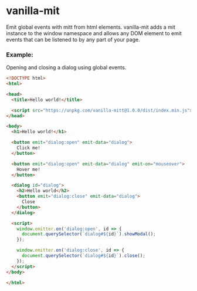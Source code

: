# vanilla-mit

Emit global events with mitt from html elements. vanilla-mit adds a mit instance to the window namespace 
and allows any DOM element to emit events that can be listened to by any part of your page.

### Example:

Opening and closing a dialog using global events.

```html
<!DOCTYPE html>
<html>

<head>
  <title>Hello world!</title>

  <script src="https://unpkg.com/vanilla-mitt@1.0.0/dist/index.min.js"></script>
</head>

<body>
  <h1>Hello world!</h1>

  <button emit="dialog:open" emit-data="dialog">
    Click me!
  </button>

  <button emit="dialog:open" emit-data="dialog" emit-on="mouseover">
    Hover me!
  </button>

  <dialog id="dialog">
    <h2>Hello world</h2>
    <button emit="dialog:close" emit-data="dialog">
      Close
    </button>
  </dialog>

  <script>
    window.emitter.on('dialog:open', id => {
      document.querySelector(`dialog#${id}`).showModal();
    });

    window.emitter.on('dialog:close', id => {
      document.querySelector(`dialog#${id}`).close();
    });
  </script>
</body>

</html>
```

